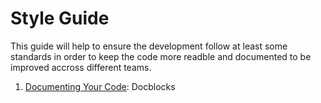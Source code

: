 <!-- DOCTOC SKIP -->
# Style Guide

This guide will help to ensure the development follow at least some standards in order to keep the code more readble and documented to be improved accross different teams. 


1. [Documenting Your Code](documenting-your-code): Docblocks
